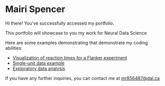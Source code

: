 # Mairi Spencer

Hi there! You've successfully accessed my portfolio.

This portfolio will showcase to you my work for Neural Data Science

Here are some examples demonstrating that demonstrate my coding abilities: 
- [Visualization of reaction times for a Flanker experiment](Visualization.md)
- [Single-unit data example](Raster_Plot_Single-Unit_Data.md) 
- [Exploratory data analysis](T-test.md)

If you have any further inquiries, you can contact me at 
[mr856487@dal.ca](mailto:mr856487@dal.ca)
